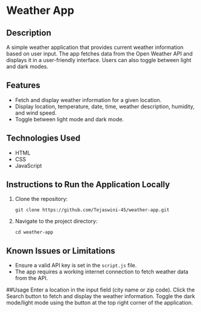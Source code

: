 
# Weather App

## Description
A simple weather application that provides current weather information based on user input. The app fetches data from the Open Weather API and displays it in a user-friendly interface. Users can also toggle between light and dark modes.

## Features
- Fetch and display weather information for a given location.
- Display location, temperature, date, time, weather description, humidity, and wind speed.
- Toggle between light mode and dark mode.

## Technologies Used
- HTML
- CSS
- JavaScript

## Instructions to Run the Application Locally
1. Clone the repository:
    ```
    git clone https://github.com/Tejaswini-45/weather-app.git
    ```
2. Navigate to the project directory:
    ```
    cd weather-app

## Known Issues or Limitations
- Ensure a valid API key is set in the `script.js` file.
- The app requires a working internet connection to fetch weather data from the API.

##Usage
Enter a location in the input field (city name or zip code).
Click the Search button to fetch and display the weather information.
Toggle the dark mode/light mode using the button at the top right corner of the application.

